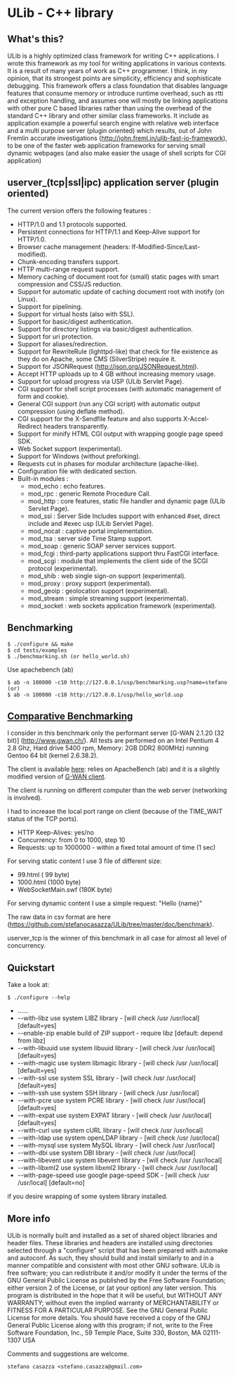 ULib - C++ library
================================

What's this?
------------

ULib is a highly optimized class framework for writing C++ applications. I wrote this framework as my tool for writing applications in various contexts.
It is a result of many years of work as C++ programmer. I think, in my opinion, that its strongest points are simplicity, efficiency and sophisticate
debugging. This framework offers a class foundation that disables language features that consume memory or introduce runtime overhead, such as rtti and
exception handling, and assumes one will mostly be linking applications with other pure C based libraries rather than using the overhead of the standard
C++ library and other similar class frameworks. It include as application example a powerful search engine with relative web interface and a multi purpose
server (plugin oriented) which results, out of John Fremlin accurate investigations (http://john.freml.in/ulib-fast-io-framework), to be one of the faster
web application frameworks for serving small dynamic webpages (and also make easier the usage of shell scripts for CGI application)

userver_(tcp|ssl|ipc) application server (plugin oriented)
------------------------------------------------------------

The current version offers the following features :

   * HTTP/1.0 and 1.1 protocols supported.
   * Persistent connections for HTTP/1.1 and Keep-Alive support for HTTP/1.0.
   * Browser cache management (headers: If-Modified-Since/Last-modified).
   * Chunk-encoding transfers support.
   * HTTP multi-range request support.
   * Memory caching of document root for (small) static pages with smart compression and CSS/JS reduction.
   * Support for automatic update of caching document root with inotify (on Linux).
   * Support for pipelining.
   * Support for virtual hosts (also with SSL).
   * Support for basic/digest authentication.
   * Support for directory listings via basic/digest authentication.
   * Support for uri protection.
   * Support for aliases/redirection.
   * Support for RewriteRule (lighttpd-like) that check for file existence as they do on Apache,
     some CMS (SilverStripe) require it.
   * Support for JSONRequest (http://json.org/JSONRequest.html).
   * Accept HTTP uploads up to 4 GB without increasing memory usage.
   * Support for upload progress via USP (ULib Servlet Page).
   * CGI support for shell script processes (with automatic management of form and cookie).
   * General CGI support (run any CGI script) with automatic output compression (using deflate method).
   * CGI support for the X-Sendfile feature and also supports X-Accel-Redirect headers transparently.
   * Support for minify HTML CGI output with wrapping google page speed SDK.
   * Web Socket support (experimental).
   * Support for Windows (without preforking).
   * Requests cut in phases for modular architecture (apache-like).
   * Configuration file with dedicated section.
   * Built-in modules :
       * mod_echo : echo features.
       * mod_rpc : generic Remote Procedure Call.
       * mod_http : core features, static file handler and dynamic page (ULib Servlet Page).
       * mod_ssi : Server Side Includes support with enhanced #set, direct include and #exec usp (ULib Servlet Page).
       * mod_nocat : captive portal implementation.
       * mod_tsa : server side Time Stamp support.
       * mod_soap : generic SOAP server services support.
       * mod_fcgi : third-party applications support thru FastCGI interface.
       * mod_scgi : module that implements the client side of the SCGI protocol (experimental).
       * mod_shib : web single sign-on support (experimental).
       * mod_proxy : proxy support (experimental).
       * mod_geoip : geolocation support (experimental).
       * mod_stream : simple streaming support (experimental).
       * mod_socket : web sockets application framework (experimental).

Benchmarking
------------

    $ ./configure && make
    $ cd tests/examples
    $ ./benchmarking.sh (or hello_world.sh)

Use apachebench (ab)

	$ ab -n 100000 -c10 http://127.0.0.1/usp/benchmarking.usp?name=stefano (or)
	$ ab -n 100000 -c10 http://127.0.0.1/usp/hello_world.usp

[Comparative Benchmarking](https://github.com/stefanocasazza/ULib/tree/master/doc/benchmark "link title here")
-------------------------------------------------------------------------------------------
I consider in this benchmark only the performant server [G-WAN 2.1.20 (32 bit)] (http://www.gwan.ch/).
All tests are performed on an Intel Pentium 4 2.8 Ghz, Hard drive 5400 rpm, Memory: 2GB DDR2 800MHz) running Gentoo 64 bit (kernel 2.6.38.2).

The client is available [here](https://github.com/stefanocasazza/ULib/tree/master/doc/benchmark/bin/bench1.c):
relies on ApacheBench (ab) and it is a slightly modified version of [G-WAN client](http://gwan.ch/source/ab.c.txt).

The client is running on different computer than the web server (networking is involved).

I had to increase the local port range on client (because of the TIME_WAIT status of the TCP ports).

 * HTTP Keep-Alives: yes/no
 * Concurrency: from 0 to 1000, step 10
 * Requests: up to 1000000 - within a fixed total amount of time (1 sec)

For serving static content I use 3 file of different size:

 *   99.html         (  99 byte)
 * 1000.html	      (1000 byte)
 * WebSocketMain.swf (180K byte)

For serving dynamic content I use a simple request: "Hello {name}"

The raw data in csv format are here (https://github.com/stefanocasazza/ULib/tree/master/doc/benchmark).

userver_tcp is the winner of this benchmark in all case for almost all level of concurrency.

Quickstart
----------

Take a look at:

    $ ./configure --help
* ......
* --with-libz             use system     LIBZ library - [will check /usr /usr/local] [default=yes]
* --enable-zip            enable build of ZIP support - require libz [default: depend from libz]
* --with-libuuid          use system  libuuid library - [will check /usr /usr/local] [default=yes]
* --with-magic            use system libmagic library - [will check /usr /usr/local] [default=yes]
* --with-ssl              use system      SSL library - [will check /usr /usr/local] [default=yes]
* --with-ssh              use system      SSH library - [will check /usr /usr/local]
* --with-pcre             use system     PCRE library - [will check /usr /usr/local] [default=yes]
* --with-expat            use system    EXPAT library - [will check /usr /usr/local] [default=yes]
* --with-curl             use system     cURL library - [will check /usr /usr/local]
* --with-ldap             use system openLDAP library - [will check /usr /usr/local]
* --with-mysql            use system    MySQL library - [will check /usr /usr/local]
* --with-dbi              use system      DBI library - [will check /usr /usr/local]
* --with-libevent         use system libevent library - [will check /usr /usr/local]
* --with-libxml2          use system  libxml2 library - [will check /usr /usr/local]
* --with-page-speed       use google page-speed SDK   - [will check /usr /usr/local] [default=no]

if you desire wrapping of some system library installed.

More info
---------

ULib is normally built and installed as a set of shared object libraries and header files. These libraries and headers are installed using directories selected through a "configure" script that has been prepared with automake and autoconf. As such, they should build and install similarly to and in a manner compatible and consistent with most other GNU software. ULib is free software; you can redistribute it and/or modify it under the terms of the GNU General Public License as published by the Free Software Foundation; either version 2 of the License, or (at your option) any later version. This program is distributed in the hope that it will be useful, but WITHOUT ANY WARRANTY; without even the implied warranty of MERCHANTABILITY or FITNESS FOR A PARTICULAR PURPOSE. See the GNU General Public License for more details. You should have received a copy of the GNU General Public License along with this program; if not, write to the Free Software Foundation, Inc., 59 Temple Place, Suite 330, Boston, MA  02111-1307  USA

Comments and suggestions are welcome.

	stefano casazza <stefano.casazza@gmail.com>
